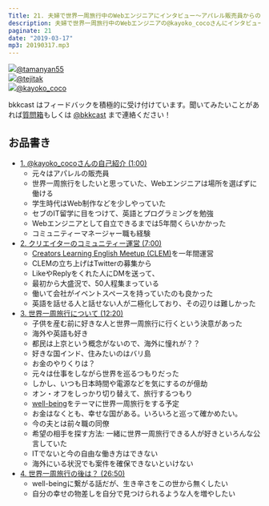 ```yaml
---
Title: 21. 夫婦で世界一周旅行中のWebエンジニアにインタビュー〜アパレル販売員からの転身〜
description: 夫婦で世界一周旅行中のWebエンジニアの@kayoko_cocoさんにインタビュー。元アパレル販売員から転身。well-beingについて世界一周旅行で学びたい。
paginate: 21
date: "2019-03-17"
mp3: 20190317.mp3
---
```


<div class="presenter-container">
  <div class="presenter-item">
    <a href="https://twitter.com/tamanyan55" target="_blank"><img class="icon" src="https://pbs.twimg.com/profile_images/1089693847423135744/1vQXaEsT_400x400.jpg"><span>@tamanyan55</span></a>
  </div>
  <div class="presenter-item">
    <a href="https://twitter.com/tejitak" target="_blank"><img class="icon" src="https://pbs.twimg.com/profile_images/962982531938246656/wGmx7qIC_400x400.jpg"><span>@tejitak</span></a>
  </div>
  <div class="presenter-item">
    <a href="https://twitter.com/kayoko_coco" target="_blank"><img class="icon" src="https://pbs.twimg.com/profile_images/735150093850927105/GyQYVd-N_400x400.jpg"><span>@kayoko_coco</span></a>
  </div>
</div>


bkkcast はフィードバックを積極的に受け付けています。聞いてみたいことがあれば<a class="notice" href="https://peing.net/ja/bkkcast" target="_blank">質問箱</a>もしくは <a class="notice" href="https://twitter.com/bkkcast" target="_blank">@bkkcast</a> まで連絡ください！

## お品書き

- <a class="jump" href="#60">1. @kayoko_cocoさんの自己紹介 (1:00)</a>
  - 元々はアパレルの販売員
  - 世界一周旅行をしたいと思っていた、Webエンジニアは場所を選ばずに働ける
  - 学生時代はWeb制作などを少しやっていた
  - セブのIT留学に目をつけて、英語とプログラミングを勉強
  - Webエンジニアとして自立できるまでは5年間くらいかかった
  - コミュニティーマネージャー職も経験
- <a class="jump" href="#420">2. クリエイターのコミュニティー運営 (7:00)</a>
  - [Creators Learning English Meetup (CLEM)](https://clem.connpass.com/)を一年間運営
  - CLEMの立ち上げはTwitterの募集から
  - LikeやReplyをくれた人にDMを送って、
  - 最初から大盛況で、50人程集まっている
  - 働いて会社がイベントスペースを持っていたのも良かった
  - 英語を話せる人と話せない人が二極化しており、その辺りは難しかった
- <a class="jump" href="#740">3. 世界一周旅行について (12:20)</a>
  - 子供を産む前に好きな人と世界一周旅行に行くという決意があった
  - 海外や英語も好き
  - 都民は上京という概念がないので、海外に憧れが？？
  - 好きな国インド、住みたいのはバリ島
  - お金のやりくりは？
  - 元々は仕事をしながら世界を巡るつもりだった
  - しかし、いつも日本時間や電源などを気にするのが億劫
  - オン・オフをしっかり切り替えて、旅行するつもり
  - [well-being](https://jinjibu.jp/keyword/detl/885/)をテーマに世界一周旅行をする予定
  - お金はなくとも、幸せな国がある。いろいろと巡って確かめたい。
  - 今の夫とは前々職の同僚
  - 希望の相手を探す方法: 一緒に世界一周旅行できる人が好きといろんな公言していた
  - ITでないと今の自由な働き方はできない
  - 海外にいる状況でも案件を確保できないといけない
- <a class="jump" href="#1610">4. 世界一周旅行の後は？ (26:50)</a>
  - well-beingに繋がる話だが、生き辛さをこの世から無くしたい
  - 自分の幸せの物差しを自分で見つけられるような人を増やしたい
